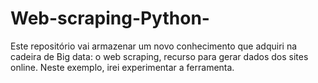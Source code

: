 # Web-scraping-Python-
Este repositório vai armazenar um novo conhecimento que adquiri na cadeira de Big data: o web scraping, recurso para gerar dados dos sites online. Neste exemplo, irei experimentar a ferramenta.
